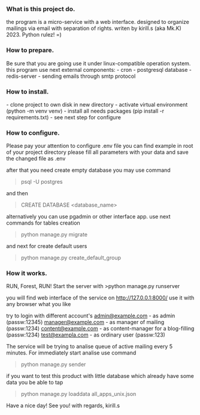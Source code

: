 <h3>What is this project do.</h3>

the program is a micro-service with a web interface. designed to organize mailings via email with separation of rights.
writen by kirill.s (aka Mk.K) 2023.
Python rulez! =)

<h3>How to prepare.</h3>
Be sure that you are going use it under linux-compatible operation system.
this program use next external components:
- cron
- postgresql database
- redis-server
- sending emails through smtp protocol 


<h3>How to install.</h3>
- clone project to own disk in new directory
- activate virtual environment (python -m venv venv)
- install all needs packages (pip install -r requirements.txt)
- see next step for configure

<h3>How to configure.</h3>
Please pay your attention to configure .env file
you can find example in root of your project directory
please fill all parameters with your data and save the changed file as .env

after that you need create empty database 
you may use command
>psql -U postgres

and then
>CREATE DATABASE <database_name>


alternatively you can use pgadmin or other interface app.
use next commands for tables creation
>python manage.py migrate

and next for create default users
>python manage.py create_default_group

<h3>Ноw it works.</h3>
RUN, Forest, RUN! 
Start the server with
>python manage.py runserver

you will find web interface of the service on 
http://127.0.0.1:8000/
use it with any browser what you like

try to login with different account's
admin@example.com - as admin (passw:12345)
manager@example.com - as manager of mailing (passw:1234)
content@example.com - as content-manager for a blog-filling (passw:1234)
test@exampla.com - as ordinary user (passw:123)



The service will be trying to analise queue of active mailing every 5 minutes.
For immediately start analise use command
>python manage.py sender
 
if you want to test this product with little database which already have some data you be able to tap 
> python manage.py loaddata all_apps_unix.json

Have a nice day! See you!
with regards, kirill.s
